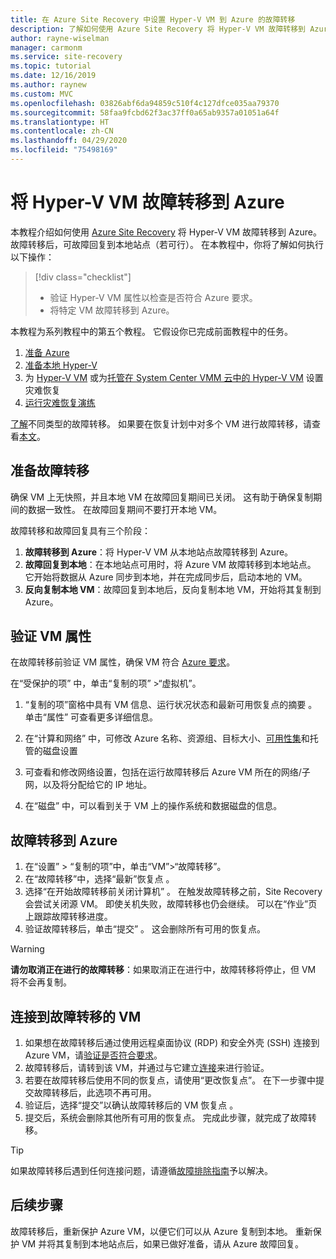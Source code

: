 ```yaml
---
title: 在 Azure Site Recovery 中设置 Hyper-V VM 到 Azure 的故障转移
description: 了解如何使用 Azure Site Recovery 将 Hyper-V VM 故障转移到 Azure。
author: rayne-wiselman
manager: carmonm
ms.service: site-recovery
ms.topic: tutorial
ms.date: 12/16/2019
ms.author: raynew
ms.custom: MVC
ms.openlocfilehash: 03826abf6da94859c510f4c127dfce035aa79370
ms.sourcegitcommit: 58faa9fcbd62f3ac37ff0a65ab9357a01051a64f
ms.translationtype: HT
ms.contentlocale: zh-CN
ms.lasthandoff: 04/29/2020
ms.locfileid: "75498169"
---
```

# <a name="fail-over-hyper-v-vms-to-azure"></a>将 Hyper-V VM 故障转移到 Azure

本教程介绍如何使用 [Azure Site Recovery](site-recovery-overview.md) 将 Hyper-V VM 故障转移到 Azure。 故障转移后，可故障回复到本地站点（若可行）。 在本教程中，你将了解如何执行以下操作：

> [!div class="checklist"]
> * 验证 Hyper-V VM 属性以检查是否符合 Azure 要求。
> * 将特定 VM 故障转移到 Azure。


本教程为系列教程中的第五个教程。 它假设你已完成前面教程中的任务。    

1. [准备 Azure](tutorial-prepare-azure.md)
2. [准备本地 Hyper-V](tutorial-prepare-on-premises-hyper-v.md)
3. 为 [Hyper-V VM](tutorial-hyper-v-to-azure.md) 或为[托管在 System Center VMM 云中的 Hyper-V VM](tutorial-hyper-v-vmm-to-azure.md) 设置灾难恢复
4. [运行灾难恢复演练](tutorial-dr-drill-azure.md)

[了解](failover-failback-overview.md#types-of-failover)不同类型的故障转移。 如果要在恢复计划中对多个 VM 进行故障转移，请查看[本文](site-recovery-failover.md)。

## <a name="prepare-for-failover"></a>准备故障转移 
确保 VM 上无快照，并且本地 VM 在故障回复期间已关闭。 这有助于确保复制期间的数据一致性。 在故障回复期间不要打开本地 VM。 

故障转移和故障回复具有三个阶段：

1. **故障转移到 Azure**：将 Hyper-V VM 从本地站点故障转移到 Azure。
2. **故障回复到本地**：在本地站点可用时，将 Azure VM 故障转移到本地站点。 它开始将数据从 Azure 同步到本地，并在完成同步后，启动本地的 VM。  
3. **反向复制本地 VM**：故障回复到本地后，反向复制本地 VM，开始将其复制到 Azure。

## <a name="verify-vm-properties"></a>验证 VM 属性

在故障转移前验证 VM 属性，确保 VM 符合 [Azure 要求](hyper-v-azure-support-matrix.md#replicated-vms)。

在“受保护的项”  中，单击“复制的项”  >“虚拟机”。

1. “复制的项”窗格中具有 VM 信息、运行状况状态和最新可用恢复点的摘要  。 单击“属性”  可查看更多详细信息。

1. 在“计算和网络”  中，可修改 Azure 名称、资源组、目标大小、[可用性集](../virtual-machines/windows/tutorial-availability-sets.md)和托管的磁盘设置

1. 可查看和修改网络设置，包括在运行故障转移后 Azure VM 所在的网络/子网，以及将分配给它的 IP 地址。

1. 在“磁盘”  中，可以看到关于 VM 上的操作系统和数据磁盘的信息。

## <a name="fail-over-to-azure"></a>故障转移到 Azure

1. 在“设置” > “复制的项”中，单击“VM”>“故障转移”。
2. 在“故障转移”中，选择“最新”恢复点   。 
3. 选择“在开始故障转移前关闭计算机”  。 在触发故障转移之前，Site Recovery 会尝试关闭源 VM。 即使关机失败，故障转移也仍会继续。 可以在“作业”页上跟踪故障转移进度。 
4. 验证故障转移后，单击“提交”  。 这会删除所有可用的恢复点。

> [!WARNING]
> **请勿取消正在进行的故障转移**：如果取消正在进行中，故障转移将停止，但 VM 将不会再复制。

## <a name="connect-to-failed-over-vm"></a>连接到故障转移的 VM

1. 如果想在故障转移后通过使用远程桌面协议 (RDP) 和安全外壳 (SSH) 连接到 Azure VM，请[验证是否符合要求](failover-failback-overview.md#connect-to-azure-after-failover)。
2. 故障转移后，请转到该 VM，并通过与它建立[连接](../virtual-machines/windows/connect-logon.md)来进行验证。
3. 若要在故障转移后使用不同的恢复点，请使用“更改恢复点”。  在下一步骤中提交故障转移后，此选项不再可用。
4. 验证后，选择“提交”以确认故障转移后的 VM 恢复点  。
5. 提交后，系统会删除其他所有可用的恢复点。 完成此步骤，就完成了故障转移。

>[!TIP]
> 如果故障转移后遇到任何连接问题，请遵循[故障排除指南](site-recovery-failover-to-azure-troubleshoot.md)予以解决。


## <a name="next-steps"></a>后续步骤

故障转移后，重新保护 Azure VM，以便它们可以从 Azure 复制到本地。 重新保护 VM 并将其复制到本地站点后，如果已做好准备，请从 Azure 故障回复。
